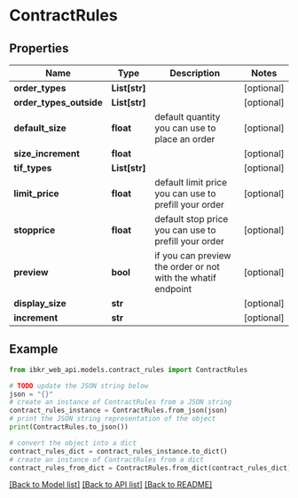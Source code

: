 # ContractRules


## Properties

Name | Type | Description | Notes
------------ | ------------- | ------------- | -------------
**order_types** | **List[str]** |  | [optional] 
**order_types_outside** | **List[str]** |  | [optional] 
**default_size** | **float** | default quantity you can use to place an order | [optional] 
**size_increment** | **float** |  | [optional] 
**tif_types** | **List[str]** |  | [optional] 
**limit_price** | **float** | default limit price you can use to prefill your order | [optional] 
**stopprice** | **float** | default stop price you can use to prefill your order | [optional] 
**preview** | **bool** | if you can preview the order or not with the whatif endpoint | [optional] 
**display_size** | **str** |  | [optional] 
**increment** | **str** |  | [optional] 

## Example

```python
from ibkr_web_api.models.contract_rules import ContractRules

# TODO update the JSON string below
json = "{}"
# create an instance of ContractRules from a JSON string
contract_rules_instance = ContractRules.from_json(json)
# print the JSON string representation of the object
print(ContractRules.to_json())

# convert the object into a dict
contract_rules_dict = contract_rules_instance.to_dict()
# create an instance of ContractRules from a dict
contract_rules_from_dict = ContractRules.from_dict(contract_rules_dict)
```
[[Back to Model list]](../README.md#documentation-for-models) [[Back to API list]](../README.md#documentation-for-api-endpoints) [[Back to README]](../README.md)


